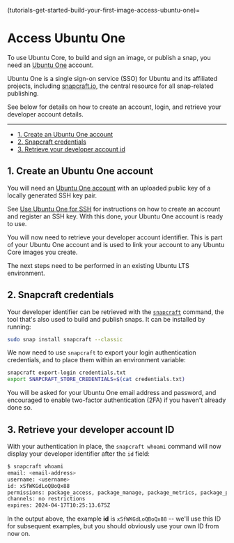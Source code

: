 (tutorials-get-started-build-your-first-image-access-ubuntu-one)=
# Access Ubuntu One

To use Ubuntu Core, to build and sign an image, or publish a snap, you need an [Ubuntu One](https://login.ubuntu.com/) account.

Ubuntu One is a single sign-on service (SSO) for Ubuntu and its affiliated projects, including [snapcraft.io](https://snapcraft.io), the central resource for all snap-related publishing.

See below for details on how to create an account, login, and retrieve your developer account details.

---

- [1. Create an Ubuntu One account](#heading--create-account)
- [2. Snapcraft credentials](#heading--create-account)
- [3. Retrieve your developer account id](#heading--developer-id)

<h2 id='heading--create-account'>1. Create an Ubuntu One account</h2>

You will need an [Ubuntu One account](https://snapcraft.io/account) with an uploaded public key of a locally generated SSH key pair. 

See [Use Ubuntu One for SSH](/how-to-guides/manage-ubuntu-core/use-ubuntu-one-ssh) for instructions on how to create an account and register an SSH key. With this done,  your Ubuntu One account is ready to use.

You will now need to retrieve your developer account identifier. This is part of your Ubuntu One account and is used to link your account to any Ubuntu Core images you create.

The next steps need to be performed in an existing Ubuntu LTS environment.

<h2 id='heading--snapcraft-credentials'>2. Snapcraft credentials</h2>

Your developer identifier can be retrieved with the [`snapcraft`](https://snapcraft.io/docs/snapcraft-overview) command, the tool that's also used to build and publish snaps. It can be installed by running:

```bash
sudo snap install snapcraft --classic
```

We now need to use `snapcraft` to export your login authentication credentials, and to place them within an environment variable:

```bash
snapcraft export-login credentials.txt
export SNAPCRAFT_STORE_CREDENTIALS=$(cat credentials.txt)
```

You will be asked for your Ubuntu One email address and password, and encouraged to enable two-factor authentication (2FA) if you haven't already done so.

<h2 id='heading--developer-id'>3. Retrieve your developer account ID</h2>

With your authentication in place, the `snapcraft whoami` command will now display your developer identifier after the `id` field:

```bash
$ snapcraft whoami
email: <email-address>
username: <username>
id: xSfWKGdLoQBoQx88
permissions: package_access, package_manage, package_metrics, package_push, package_register, package_release, package_update
channels: no restrictions
expires: 2024-04-17T10:25:13.675Z 
```

In the output above, the example **id** is `xSfWKGdLoQBoQx88` -- we'll use this ID for subsequent examples, but you should obviously use your own ID from now on.

